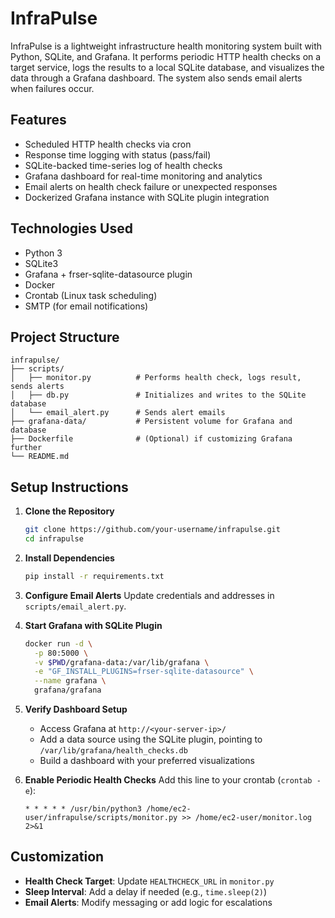 # InfraPulse

InfraPulse is a lightweight infrastructure health monitoring system built with Python, SQLite, and Grafana. It performs periodic HTTP health checks on a target service, logs the results to a local SQLite database, and visualizes the data through a Grafana dashboard. The system also sends email alerts when failures occur.

## Features

- Scheduled HTTP health checks via cron
- Response time logging with status (pass/fail)
- SQLite-backed time-series log of health checks
- Grafana dashboard for real-time monitoring and analytics
- Email alerts on health check failure or unexpected responses
- Dockerized Grafana instance with SQLite plugin integration

## Technologies Used

- Python 3
- SQLite3
- Grafana + frser-sqlite-datasource plugin
- Docker
- Crontab (Linux task scheduling)
- SMTP (for email notifications)

## Project Structure

```
infrapulse/
├── scripts/
│   ├── monitor.py          # Performs health check, logs result, sends alerts
│   ├── db.py               # Initializes and writes to the SQLite database
│   └── email_alert.py      # Sends alert emails
├── grafana-data/           # Persistent volume for Grafana and database
├── Dockerfile              # (Optional) if customizing Grafana further
└── README.md
```

## Setup Instructions

1. **Clone the Repository**
   ```bash
   git clone https://github.com/your-username/infrapulse.git
   cd infrapulse
   ```

2. **Install Dependencies**
   ```bash
   pip install -r requirements.txt
   ```

3. **Configure Email Alerts**
   Update credentials and addresses in `scripts/email_alert.py`.

4. **Start Grafana with SQLite Plugin**
   ```bash
   docker run -d \
     -p 80:5000 \
     -v $PWD/grafana-data:/var/lib/grafana \
     -e "GF_INSTALL_PLUGINS=frser-sqlite-datasource" \
     --name grafana \
     grafana/grafana
   ```

5. **Verify Dashboard Setup**
   - Access Grafana at `http://<your-server-ip>/`
   - Add a data source using the SQLite plugin, pointing to `/var/lib/grafana/health_checks.db`
   - Build a dashboard with your preferred visualizations

6. **Enable Periodic Health Checks**
   Add this line to your crontab (`crontab -e`):
   ```
   * * * * * /usr/bin/python3 /home/ec2-user/infrapulse/scripts/monitor.py >> /home/ec2-user/monitor.log 2>&1
   ```

## Customization

- **Health Check Target**: Update `HEALTHCHECK_URL` in `monitor.py`
- **Sleep Interval**: Add a delay if needed (e.g., `time.sleep(2)`)
- **Email Alerts**: Modify messaging or add logic for escalations

